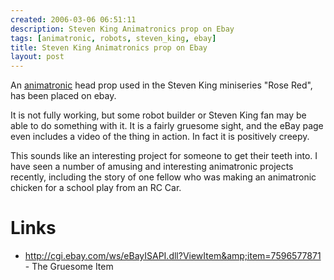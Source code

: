 ```yaml
---
created: 2006-03-06 06:51:11
description: Steven King Animatronics prop on Ebay
tags: [animatronic, robots, steven_king, ebay]
title: Steven King Animatronics prop on Ebay
layout: post
---
```

An [animatronic](/wiki/animatronic "animatronic") head prop used in the Steven King miniseries "Rose Red", has been placed on ebay.

It is not fully working, but some robot builder or Steven King fan may be able to 
  do something with it. It is a fairly gruesome sight, and the eBay page even 
  includes a video of the thing in action. In fact it is positively creepy.

This sounds like an interesting project for someone to get their teeth into. 
  I have seen a number of amusing and interesting animatronic projects recently, 
  including the story of one fellow who was making an animatronic chicken for a 
  school play from an RC Car.

# Links

* <http://cgi.ebay.com/ws/eBayISAPI.dll?ViewItem&amp;item=7596577871> - The Gruesome Item

